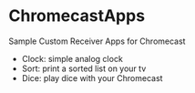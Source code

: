 ChromecastApps
==============

Sample Custom Receiver Apps for Chromecast

- Clock: simple analog clock
- Sort: print a sorted list on your tv
- Dice: play dice with your Chromecast
